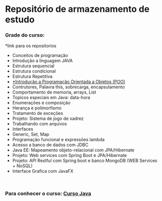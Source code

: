 # Repositório de armazenamento de estudo

### Grade do curso:
*link para os repositorios

- Conceitos de programação
- Introdução a linguagem JAVA
- Estrutura sequencial
- Estrutura condicional
- Estrutura Repetitiva
- [*Introdução a Programação Orientada a Objetos (POO)](https://github.com/pabloo-cunha/Udemy-Java/tree/main/Programa%C3%A7%C3%A3o%20Orientada%20a%20Objeto)
- Contrutores, Palavra this, sobrecarga, encapsulamento
- Comportamento de memoria, arrays, List
- Topicos especiais em Java: data-hora
- Enumerações e composição
- Herança e polimorfismo
- Tratamento de exceções
- Projeto: Sistema de jogo de xadrez
- Trabalhando com arquivos
- Interfaces
- Generic, Set, Map
- Programação funcional e expressões lambda
- Acesso a banco de dados com JDBC
- Java EE: Mapeamento objeto-relacional com JPA/Hibernate
- Projeto: Web services com Spring Boot e JPA/Hibernate
- Projeto: API Restful com Spring boot e banco MongoDB (WEB Services + NoSQL)
- Interface Grafica com JavaFX
</br>

### Para conhecer o curso: [Curso Java](https://www.udemy.com/share/1013hw3@uCNAsXDX0cUvD_GYrb37lEVKYvMNFU32NivTzEo0Rhim_PvmizAVSQL30hI-yLj5SA==/)
